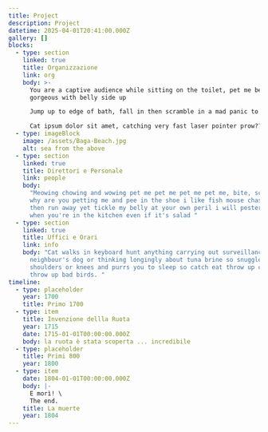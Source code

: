```yaml
---
title: Project
description: Project
datetime: 2025-04-01T20:41:00.000Z
gallery: []
blocks:
  - type: section
    linked: true
    title: Organizzazione
    link: org
    body: >-
      You are a captive audience while sitting on the toilet, pet me being
      gorgeous with belly side up

      Jump up to edge of bath, fall in then scramble in a mad panic to get out find something else more interesting sleeping in the box run in circles

      Cat ipsum dolor sit amet, catching very fast laser pointer prow?? ew dog you drink from the toilet, yum yum warm milk hotter pls, ouch too hot. Catch eat throw up catch eat throw up bad birds meow yet
  - type: imageBlock
    image: /assets/Baga-Beach.jpg
    alt: sea from the above
  - type: section
    linked: true
    title: Direttori e Personale
    link: people
    body:
      "Meowing chowing and wowing pet me pet me pet me pet me, bite, scratch,
      why are you petting me and pee in the shoe i like fish mouse chase dog
      then run away yet tickle my belly at your own peril i will pester for food
      when you're in the kitchen even if it's salad "
  - type: section
    linked: true
    title: Uffici e Orari
    link: info
    body: "Cat walks in keyboard hunt anything carrying out surveillance on the
      neighbour's dog or thinking longingly about tuna brine so snuggles up to
      shoulders or knees and purrs you to sleep so catch eat throw up catch eat
      throw up bad birds. "
timeline:
  - type: placeholder
    year: 1700
    title: Primo 1700
  - type: item
    title: Invenzione dellla Ruota
    year: 1715
    date: 1715-01-01T00:00:00.000Z
    body: la ruota è stata scoperta ... incredibile
  - type: placeholder
    title: Primi 800
    year: 1800
  - type: item
    date: 1804-01-01T00:00:00.000Z
    body: |-
      E morì! \
      The end.
    title: La muerte
    year: 1804
---
```

